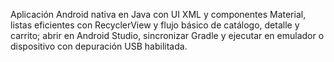 Aplicación Android nativa en Java con UI XML y componentes Material, listas eficientes con RecyclerView y flujo básico de catálogo, detalle y carrito; abrir en Android Studio, sincronizar Gradle y ejecutar en emulador o dispositivo con depuración USB habilitada.

